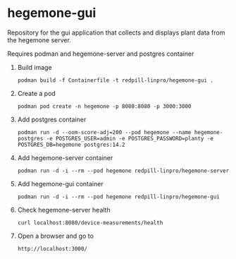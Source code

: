 # hegemone-gui

Repository for the gui application that collects and displays plant data from the hegemone server.

Requires podman and hegemone-server and postgres container

1. Build image

    ```
    podman build -f Containerfile -t redpill-linpro/hegemone-gui .
    ```

2. Create a pod

    ```
    podman pod create -n hegemone -p 8080:8080 -p 3000:3000
    ```

3. Add postgres container

    ```
    podman run -d --oom-score-adj=200 --pod hegemone --name hegemone-postgres -e POSTGRES_USER=admin -e POSTGRES_PASSWORD=planty -e POSTGRES_DB=hegemone postgres:14.2
    ```

4. Add hegemone-server container

    ```
    podman run -d -i --rm --pod hegemone redpill-linpro/hegemone-server
    ```

5. Add hegemone-gui container
    ```
    podman run -d -i --rm --pod hegemone redpill-linpro/hegemone-gui
    ```

6. Check hegemone-server health

    ```
    curl localhost:8080/device-measurements/health
    ```

7. Open a browser and go to 
    ```
    http://localhost:3000/
    ```
